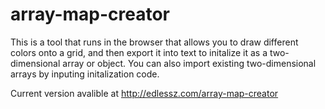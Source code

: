 # array-map-creator

This is a tool that runs in the browser that allows you to draw different colors onto a grid, and then export it into text to initalize it as a two-dimensional array or object.
You can also import existing two-dimensional arrays by inputing initalization code.

Current version avalible at http://edlessz.com/array-map-creator
